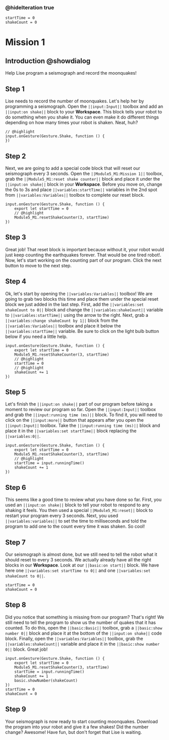 ### @hideIteration true

```template
startTime = 0
shakeCount = 0
```

# Mission 1

## Introduction @showdialog

Help Lise program a seismograph and record the moonquakes! 

## Step 1

Lise needs to record the number of moonquakes. Let's help her by programming a seismograph. Open the ``||input:Input||`` toolbox and add an ``||input:on shake||`` block to your **Workspace**. This block tells your robot to do something when you shake it. You can even make it do different things depending on how many times your robot is shaken. Neat, huh?

```block
// @highlight
input.onGesture(Gesture.Shake, function () {
})
```

## Step 2

Next, we are going to add a special code block that will reset our seismograph every 3 seconds. Open the ``||Module5_M1:Mission 1||`` toolbox, grab the ``||Module5_M1:reset shake counter||`` block and place it under the ``||input:on shake||`` block in your **Workspace**. Before you move on, change the 0s to 3s and place ``||variables:startTime||`` variables in the 2nd spot from ``||variables:Variables||`` toolbox to complete our reset block.


```block
input.onGesture(Gesture.Shake, function () {
    export let startTime = 0
    // @highlight
    Module5_M1.resetShakeCounter(3, startTime)
})
```

## Step 3

Great job! That reset block is important because without it, your robot would just keep counting the earthquakes forever. That would be one tired robot!. Now, let's start working on the counting part of our program. Click the next button to move to the next step.

## Step 4

Ok, let's start by opening the ``||variables:Variables||`` toolbox! We are going to grab two blocks this time and place them under the special reset block we just added in the last step. First, add the ``||variables:set shakeCount to 0||`` block and change the ``||variables:shakeCount||`` variable to ``||variables:startTime||`` using the arrow to the right. Next, grab a ``||variables:change shakeCount by 1||`` block from the ``||variables:Variables||`` toolbox and place it below the ``||variables:startTime||`` variable. Be sure to click on the light bulb button below if you need a little help.

```block
input.onGesture(Gesture.Shake, function () {
    export let startTime = 0
    Module5_M1.resetShakeCounter(3, startTime)
    // @highlight
    startTime = 0
    // @highlight
    shakeCount += 1
})
```

## Step 5

Let's finish the ``||input:on shake||`` part of our program before taking a moment to review our program so far. Open the ``||input:Input||`` toolbox and grab the ``||input:running time (ms)||`` block. To find it, you will need to click on the ``||input:more||`` button that appears after you open the ``||input:Input||`` toolbox. Take the ``||input:running time (ms)||`` block and place it in the ``||variables:set startTime||`` block replacing the ``||variables:0||``.

```block
input.onGesture(Gesture.Shake, function () {
    export let startTime = 0
    Module5_M1.resetShakeCounter(3, startTime)
    // @highlight
    startTime = input.runningTime()
    shakeCount += 1
})
```

## Step 6

This seems like a good time to review what you have done so far. First, you used an ``||input:on shake||`` block to tell your robot to respond to any shaking it feels. You then used a special ``||Module5_M1:reset||`` block to restart your program every 3 seconds. Next, you used ``||variables:variables||`` to set the time to milliseconds and told the program to add one to the count every time it was shaken. So cool!

## Step 7

Our seismograph is almost done, but we still need to tell the robot what it should reset to every 3 seconds. We actually already have all the right blocks in our **Workspace**. Look at our ``||basic:on start||`` block. We have here one ``||variables:set startTime to 0||`` and one ``||variables:set shakeCount to 0||``.

```blocks
startTime = 0
shakeCount = 0
```

## Step 8

Did you notice that something is missing from our program? That's right! We still need to tell the program to show us the number of quakes that it has counted. To do this, open the ``||basic:Basic||`` toolbox, grab a ``||basic:show number 0||`` block and place it at the bottom of the ``||input:on shake||`` code block. Finally, open the ``||variables:Variables||`` toolbox, grab the ``||variables:shakeCount||`` variable and place it in the ``||basic:show number 0||`` block. Great job!

```blocks
input.onGesture(Gesture.Shake, function () {
    export let startTime = 0
    Module5_M1.resetShakeCounter(3, startTime)
    startTime = input.runningTime()
    shakeCount += 1
    basic.showNumber(shakeCount)
})
startTime = 0
shakeCount = 0
```


## Step 9

Your seismograph is now ready to start counting moonquakes. Download the program into your robot and give it a few shakes! Did the number change? Awesome! Have fun, but don't forget that Lise is waiting.



